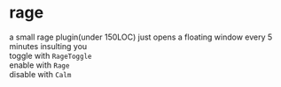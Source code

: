 # rage
a small rage plugin(under 150LOC)
just opens a floating window every 5 minutes insulting you 
<br/>
toggle with ```RageToggle```
<br/>
enable with ```Rage```
<br/>
disable with ```Calm```
